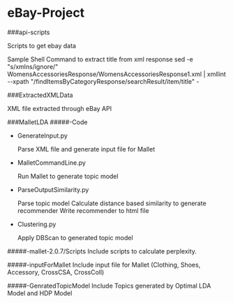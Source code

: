 eBay-Project
=========
###api-scripts

Scripts to get ebay data

Sample Shell Command to extract title from xml response
sed -e "s/xmlns/ignore/" WomensAccessoriesResponse/WomensAccessoriesResponse1.xml | xmllint --xpath "/findItemsByCategoryResponse/searchResult/item/title" -

###ExtractedXMLData

XML file extracted through eBay API

###MalletLDA
#####-Code
  * GenerateInput.py 
  
    Parse XML file and generate input file for Mallet
  * MalletCommandLine.py
  
    Run Mallet to generate topic model
  * ParseOutputSimilarity.py
  
    Parse topic model
    Calculate distance based similarity to generate recommender
    Write recommender to html file
  * Clustering.py
  
    Apply DBScan to generated topic model

#####-mallet-2.0.7/Scripts
Include scripts to calculate perplexity.

#####-inputForMallet
Include input file for Mallet (Clothing, Shoes, Accessory, CrossCSA, CrossColl)

#####-GenratedTopicModel
Include Topics generated by Optimal LDA Model and HDP Model
